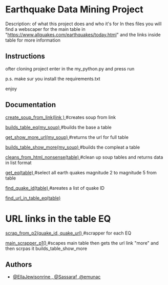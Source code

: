 
# Earthquake Data Mining Project

Description: of what this project does and who it's for
In thes files you will find a webscaper for the main table in "https://www.allquakes.com/earthquakes/today.html"
and the links inside table for more information 

## Instructions 
ofter cloning project enter in the my_python.py and press run 

p.s. make sur you install the requirements.txt

enjoy

## Documentation

[create_soup_from_link(link ) 
](https://linktodocumentation)
#creates soup from link 

[builds_table_eq(my_soup)
](https://linktodocumentation)
#builds the base a table 

[get_show_more_url(my_soup) 
](https://linktodocumentation)
#returns the url for full table 

[builds_table_show_more(my_soup) 
](https://linktodocumentation)
#builds the compleat  a table 

[cleans_from_html_nonsense(table) 
](https://linktodocumentation)
#clean up soup tables and returns data in list format

[get_eq(table)
](https://linktodocumentation)
#select all earth quakes  magnitude 2 to magnitude 5 from table

[find_quake_id(table) 
](https://linktodocumentation)
#areates a list of quake ID

[find_url_in_table_eq(table)
](https://linktodocumentation)
# URL links in the table EQ

[scrap_from_p2(quake_id, quake_url)
](https://linktodocumentation)
#scrapper for each EQ

[main_scrapper_p1()
](https://linktodocumentation)
#scapes main table then gets the url link "more" and then scrpas it builds_table_show_more


## Authors

- [@EllaJewisonrine , @Sassaraf ,@emunac](https://www.github.com/octokatherine)
